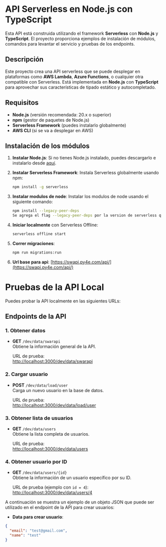 # API Serverless en Node.js con TypeScript

Esta API está construida utilizando el framework **Serverless** con **Node.js** y **TypeScript**. El proyecto proporciona ejemplos de instalación de módulos, comandos para levantar el servicio y pruebas de los endpoints.

## Descripción

Este proyecto crea una API serverless que se puede desplegar en plataformas como **AWS Lambda**, **Azure Functions**, o cualquier otra compatible con Serverless. Está implementada en **Node.js** con **TypeScript** para aprovechar sus características de tipado estático y autocompletado.

## Requisitos

- **Node.js** (versión recomendada: 20.x o superior)
- **npm** (gestor de paquetes de Node.js)
- **Serverless Framework** (puedes instalarlo globalmente)
- **AWS CLI** (si se va a desplegar en AWS)

## Instalación de los módulos

1. **Instalar Node.js**:
   Si no tienes Node.js instalado, puedes descargarlo e instalarlo desde [aquí](https://nodejs.org).

2. **Instalar Serverless Framework**:
   Instala Serverless globalmente usando npm:

   ```bash
   npm install -g serverless

   ```

3. **Instalar modulos de node**:
   Instalar los modulos de node usando el siguiente comando:

   ```bash
   npm install --legacy-peer-deps
   Se agrega el flag --legacy-peer-deps por la version de serverless que se implementa evitando errores de instalación

   ```

4. **Iniciar localmente** con Serverless Offline:

   ```bash
   serverless offline start
   ```

5. **Correr migraciones**:

   ```bash
   npm run migrations:run
   ```

6. **Url base para api**:
   [https://swapi.py4e.com/api/](https://swapi.py4e.com/api/)

# Pruebas de la API Local

Puedes probar la API localmente en las siguientes URLs:

## Endpoints de la API

### 1. Obtener datos

- **GET** `/dev/data/swarapi`  
  Obtiene la información general de la API.

  URL de prueba:  
  [http://localhost:3000/dev/data/swarapi](http://localhost:3000/dev/data/swarapi)

### 2. Cargar usuario

- **POST** `/dev/data/load/user`  
  Carga un nuevo usuario en la base de datos.

  URL de prueba:  
  [http://localhost:3000/dev/data/load/user](http://localhost:3000/dev/data/load/user)

### 3. Obtener lista de usuarios

- **GET** `/dev/data/users`  
  Obtiene la lista completa de usuarios.

  URL de prueba:  
  [http://localhost:3000/dev/data/users](http://localhost:3000/dev/data/users)

### 4. Obtener usuario por ID

- **GET** `/dev/data/users/{id}`  
  Obtiene la información de un usuario específico por su ID.

  URL de prueba (ejemplo con `id = 4`):  
  [http://localhost:3000/dev/data/users/4](http://localhost:3000/dev/data/users/4)

A continuación se muestra un ejemplo de un objeto JSON que puede ser utilizado en el endpoint de la API para crear usuarios:

- **Data para crear usuario**:

```json
{
  "email": "test@gmail.com",
  "name": "test"
}
```
